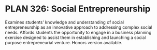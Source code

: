 # PLAN 326: Social Entrepreneurship

Examines students' knowledge and understanding of social entrepreneurship as an innovative approach to addressing complex social needs. Affords students the opportunity to engage in a business planning exercise designed to assist them in establishing and launching a social purpose entrepreneurial venture. Honors version available.